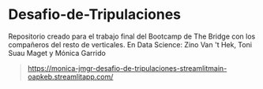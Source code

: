 # Desafio-de-Tripulaciones

Repositorio creado para el trabajo final del Bootcamp de The Bridge con los compañeros del resto de verticales. 
En Data Science: Zino Van 't Hek, Toni Suau Maget y Mónica Garrido

> https://monica-jmgr-desafio-de-tripulaciones-streamlitmain-oapkeb.streamlitapp.com/